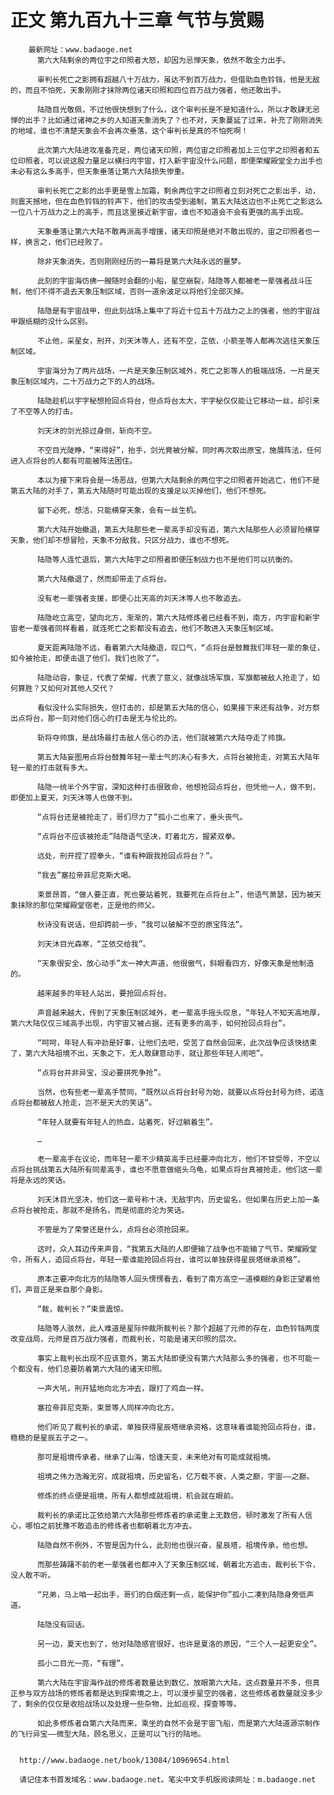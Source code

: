 # 正文 第九百九十三章 气节与赏赐
        最新网址：www.badaoge.net
          第六大陆剩余的两位宇之印照者大怒，却因为忌惮天象，依然不敢全力出手。
      
          审判长死亡之影拥有超越八十万战力，虽达不到百万战力，但借助血色铃铛，他是无敌的，而且不怕死，天象刚刚才抹除两位诸天印照和四位百万战力强者，他还敢出手。
      
          陆隐目光敬佩，不过他很快想到了什么，这个审判长是不是知道什么，所以才敢肆无忌惮的出手？比如通过诸神之乡的人知道天象消失了？也不对，天象蔓延了过来，补充了刚刚消失的地域，谁也不清楚天象会不会再次垂落，这个审判长是真的不怕死啊！
      
          此次第六大陆进攻准备充足，两位诸天印照，两位宙之印照者加上三位宇之印照者和五位印照者，可以说这股力量足以横扫内宇宙，打入新宇宙没什么问题，即便荣耀殿堂全力出手也未必有这么多高手，但天象垂落让第六大陆损失惨重。
      
          审判长死亡之影的出手更是雪上加霜，剩余两位宇之印照者立刻对死亡之影出手，动，则震天撼地，但在血色铃铛的铃声下，他们的攻击受到遏制，第五大陆这边也不止死亡之影这么一位八十万战力之上的高手，而且这里接近新宇宙，谁也不知道会不会有更强的高手出现。
      
          天象垂落让第六大陆不敢再派高手增援，诸天印照是绝对不敢出现的，宙之印照者也一样，换言之，他们已经败了。
      
          除非天象消失，否则刚刚经历的一幕将是第六大陆永远的噩梦。
      
          此刻的宇宙海仿佛一艘随时会翻的小船，星空崩裂，陆隐等人都被老一辈强者战斗压制，他们不得不退去天象压制区域，否则一道余波足以将他们全部灭掉。
      
          陆隐是有宇宙战甲，但此刻战场上集中了将近十位五十万战力之上的强者，他的宇宙战甲跟纸糊的没什么区别。
      
          不止他，采星女，刑开，刘天沐等人，还有不空，芷依，小箭圣等人都再次逃往天象压制区域。
      
          宇宙海分为了两片战场，一片是天象压制区域外，死亡之影等人的极端战场，一片是天象压制区域内，二十万战力之下的人的战场。
      
          陆隐趁机以宇字秘想抢回点将台，但点将台太大，宇字秘仅仅能让它移动一丝，却引来了不空等人的打击。
      
          刘天沐的剑光掠过身侧，斩向不空。
      
          不空目光陡睁，“来得好”，抬手，剑光竟被分解，同时再次取出原宝，施展阵法，任何进入点将台的人都有可能被阵法困住。
      
          本以为接下来将会是一场恶战，但第六大陆剩余的两位宇之印照者开始逃亡，他们不是第五大陆的对手了，第五大陆随时可能出现的支援足以灭掉他们，他们不想死。
      
          留下必死，想活，只能横穿天象，会有一丝生机。
      
          第六大陆开始撤退，第五大陆那些老一辈高手却没有追，第六大陆那些人必须冒险横穿天象，他们却不想冒险，天象不分敌我，只区分战力，谁也不想死。
      
          陆隐等人连忙退后，第六大陆宇之印照者即便压制战力也不是他们可以抗衡的。
      
          第六大陆撤退了，然而却带走了点将台。
      
          没有老一辈强者支援，即便心比天高的刘天沐等人也不敢追去。
      
          陆隐屹立高空，望向北方，渐渐的，第六大陆修炼者已经看不到，南方，内宇宙和新宇宙老一辈强者同样看着，就连死亡之影都没有追去，他们不敢进入天象压制区域。
      
          夏天距离陆隐不远，看着第六大陆撤退，叹口气，“点将台是鼓舞我们年轻一辈的象征，如今被抢走，即便击退了他们，我们也败了”。
      
          陆隐动容，象征，代表了荣耀，代表了意义，就像战场军旗，军旗都被敌人抢走了，如何算胜？又如何对其他人交代？
      
          看似没什么实际损失，但打击的，却是第五大陆的信心，如果接下来还有战争，对方祭出点将台，那一刻对他们信心的打击是无与伦比的。
      
          斩将夺帅旗，是战场最打击敌人信心的办法，他们就被第六大陆夺走了帅旗。
      
          第五大陆妄图用点将台鼓舞年轻一辈士气的决心有多大，点将台被抢走，对第五大陆年轻一辈的打击就有多大。
      
          陆隐一统半个外宇宙，深知这种打击很致命，他想抢回点将台，但凭他一人，做不到，即便加上夏天，刘天沐等人也做不到。
      
          “点将台还是被抢走了，哥们尽力了”孤小二也来了，垂头丧气。
      
          “点将台不应该被抢走”陆隐语气坚决，盯着北方，握紧双拳。
      
          远处，刑开捏了捏拳头，“谁有种跟我抢回点将台？”。
      
          “我去”塞拉帝菲尼克斯大喝。
      
          束景昂首，“做人要正直，死也要站着死，我要死在点将台上”，他语气萧瑟，因为被天象抹除的那位荣耀殿堂宿老，正是他的师父。
      
          秋诗没有说话，但却跨前一步，“我可以破解不空的原宝阵法”。
      
          刘天沐目光森寒，“芷依交给我”。
      
          “天象很安全，放心动手”太一神大声道，他很傲气，斜眼看四方，好像天象是他制造的。
      
          越来越多的年轻人站出，要抢回点将台。
      
          声音越来越大，传到了天象压制区域外，老一辈高手摇头叹息，“年轻人不知天高地厚，第六大陆仅仅三域高手出现，内宇宙又被占据，还有更多的高手，如何抢回点将台”。
      
          “呵呵，年轻人有冲劲是好事，让他们去吧，受苦了自然会回来，此次战争应该快结束了，第六大陆祖境不出，天象之下，无人敢肆意动手，就让那些年轻人闹吧”。
      
          “点将台并非异宝，没必要拼死争抢”。
      
          当然，也有些老一辈高手赞同，“既然以点将台封号为始，就要以点将台封号为终，诺连点将台都被敌人抢走，岂不是天大的笑话”。
      
          “年轻人就要有年轻人的热血，站着死，好过躺着生”。
      
          …
      
          老一辈高手在议论，而年轻一辈不少精英高手已经要冲向北方，他们不甘受辱，不空以点将台挑战第五大陆所有同辈高手，谁也不愿意做缩头乌龟，如果点将台真被抢走，他们这一辈将是永远的笑话。
      
          刘天沐目光坚决，他们这一辈号称十决，无敌宇内，历史留名，但如果在历史上加一条点将台被抢走，那就不是扬名，而是彻底的沦为笑话。
      
          不管是为了荣誉还是什么，点将台必须抢回来。
      
          这时，众人耳边传来声音，“我第五大陆的人即便输了战争也不能输了气节，荣耀殿堂令，所有人，追回点将台，年轻一辈谁能抢回点将台，谁可以单独获得星辰塔继承资格”。
      
          原本正要冲向北方的陆隐等人回头愣愣看去，看到了南方高空一道模糊的身影正望着他们，声音正是来自那个身影。
      
          “裁，裁判长？”束景震惊。
      
          陆隐等人骇然，此人难道是星际仲裁所裁判长？那个超越了元师的存在，血色铃铛两度改变战局，元师是百万战力强者，而裁判长，可能是诸天印照的层次。
      
          事实上裁判长出现不应该意外，第五大陆即便没有第六大陆那么多的强者，也不可能一个都没有，他们总要防着第六大陆的诸天印照。
      
          一声大吼，刑开猛地向北方冲去，跟打了鸡血一样。
      
          塞拉帝菲尼克斯，束景等人同样冲向北方。
      
          他们听见了裁判长的承诺，单独获得星辰塔继承资格，这意味着谁能抢回点将台，谁，稳稳的是星辰五子之一。
      
          那可是祖境传承者，继承了山海，恰逢天变，未来绝对有可能成就祖境。
      
          祖境之伟力浩瀚无穷，成就祖境，历史留名，亿万载不衰，人类之巅，宇宙——之巅。
      
          修炼的终点便是祖境，所有人都想成就祖境，机会就在眼前。
      
          裁判长的承诺比芷依给第六大陆那些修炼者的承诺重上无数倍，顿时激发了所有人信心，哪怕之前犹豫不敢追击的修炼者也都朝着北方冲去。
      
          陆隐自然不例外，不管是因为什么，此刻他也很兴奋，星辰塔，祖境传承，他也想。
      
          而那些踌躇不前的老一辈强者也都冲入了天象压制区域，朝着北方追击，裁判长下令，没人敢不听。
      
          “兄弟，马上咱一起出手，哥们的白烟还剩一点，能保护你”孤小二凑到陆隐身旁低声道。
      
          陆隐没有回话。
      
          另一边，夏天也到了，他对陆隐感官很好，也许是夏洛的原因，“三个人一起更安全”。
      
          孤小二目光一亮，“有理”。
      
          第六大陆在宇宙海作战的修炼者数量达到数亿，放眼第六大陆，这点数量并不多，但真正参与双方战场的修炼者都是达到探索境之上，可以漫步星空的强者，这些修炼者数量就没多少了，剩余的仅仅是收拾战场以及处理一些杂物，比如巡视，探查等等。
      
          如此多修炼者自第六大陆而来，乘坐的自然不会是宇宙飞船，而是第六大陆道源宗制作的飞行异宝——微型大陆，顾名思义，正是可以飞行的陆地。
      
      
      http://www.badaoge.net/book/13084/10969654.html
      
      请记住本书首发域名：www.badaoge.net。笔尖中文手机版阅读网址：m.badaoge.net